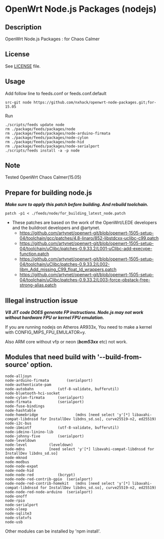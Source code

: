# OpenWrt Node.js Packages (nodejs)

## Description

OpenWrt Node.js Packages : for Chaos Calmer

## License

See [LICENSE](LICENSE) file.

## Usage

Add follow line to feeds.conf or feeds.conf.default
```
src-git node https://github.com/nxhack/openwrt-node-packages.git;for-15.05
```

Run
```
./scripts/feeds update node
rm ./package/feeds/packages/node
rm ./package/feeds/packages/node-arduino-firmata
rm ./package/feeds/packages/node-cylon
rm ./package/feeds/packages/node-hid
rm ./package/feeds/packages/node-serialport
./scripts/feeds install -a -p node
```

## Note
Tested OpenWrt Chaos Calmer(15.05)

## Prepare for building node.js

***Make sure to apply this patch before building. And rebuild toolchain.***

```
patch -p1 < ./feeds/node/for_building_latest_node.patch
```

* These patches are based on the work of the OpenWrt/LEDE developers and the buildroot developers and @artynet.
   + https://github.com/artynet/openwrt-git/blob/openwrt-1505-setup-04/toolchain/gcc/patches/4.8-linaro/852-libstdcxx-uclibc-c99.patch
   + https://github.com/artynet/openwrt-git/blob/openwrt-1505-setup-04/toolchain/uClibc/patches-0.9.33.2/L001-uClibc-add-execvpe-function.patch
   + https://github.com/artynet/openwrt-git/blob/openwrt-1505-setup-04/toolchain/uClibc/patches-0.9.33.2/L002-libm_Add_missing_C99_float_ld_wrappers.patch
   + https://github.com/artynet/openwrt-git/blob/openwrt-1505-setup-04/toolchain/uClibc/patches-0.9.33.2/L003-force-obstack-free-strong-alias.patch

## Illegal instruction issue

***V8 JIT code DOES generate FP instructions. Node.js may not work without hardware FPU or kernel FPU emulation.***

If you are running nodejs on Atheros AR933x, You need to make a kernel with CONFIG_MIPS_FPU_EMULATOR=y.

Also ARM core without vfp or neon (***bcm53xx*** etc) not work.

## Modules that need build with '--build-from-source' option.
```
node-alljoyn
node-arduino-firmata		(serialport)
node-authenticate-pam
node-autobahn			(utf-8-validate, bufferutil)
node-bluetooth-hci-socket
node-cylon-firmata		(serialport)
node-firmata			(serialport)
node-fuse-bindings
node-hashtable
node-homebridge					(mdns [need select 'y'[*] libavahi-compat-libdnssd for InstallDev libdns_sd.so], curve25519-n2, ed25519)
node-i2c-bus
node-ibmiotf			(utf-8-validate, bufferutil)
node-ideino-linino-lib
node-johnny-five		(serialport)
node-leveldown
node-level			(leveldown)
node-mdns			[need select 'y'[*] libavahi-compat-libdnssd for InstallDev libdns_sd.so]
node-mknod
node-modbus
node-node-expat
node-node-hid
node-node-red			(bcrypt)
node-node-red-contrib-gpio	(serialport)
node-node-red-contrib-homekit	(mdns [need select 'y'[*] libavahi-compat-libdnssd for InstallDev libdns_sd.so], curve25519-n2, ed25519)
node-node-red-node-arduino	(serialport)
node-onoff
node-rpio
node-serialport
node-sleep
node-sqlite3
node-statvfs
node-usb
```
Other modules can be installed by 'npm install'.
